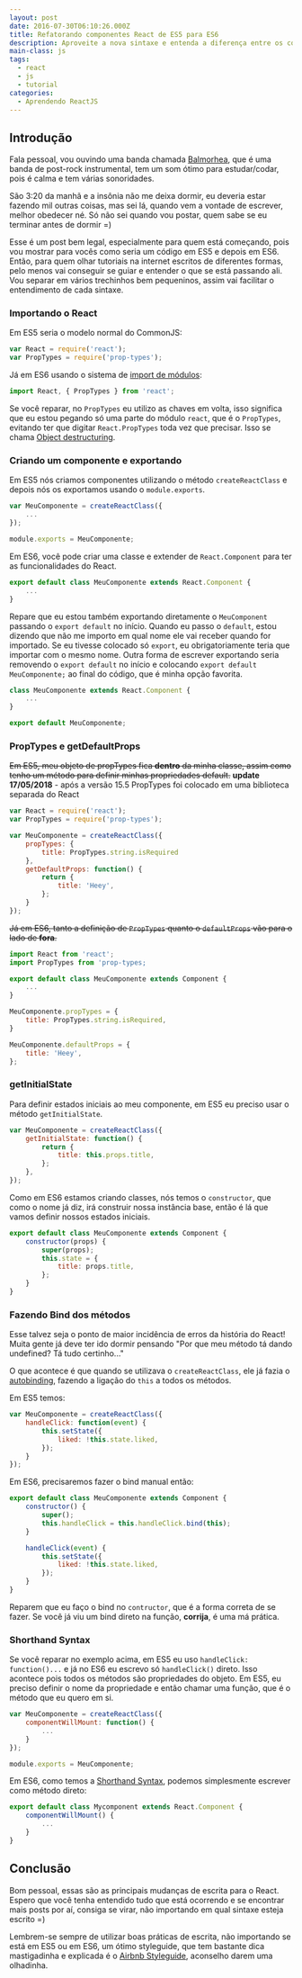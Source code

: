 ```yaml
---
layout: post
date: 2016-07-30T06:10:26.000Z
title: Refatorando componentes React de ES5 para ES6
description: Aproveite a nova sintaxe e entenda a diferença entre os códigos.
main-class: js
tags:
  - react
  - js
  - tutorial
categories:
  - Aprendendo ReactJS
---
```


## Introdução

Fala pessoal, vou ouvindo uma banda chamada [Balmorhea](https://open.spotify.com/artist/1U0FaHAc4fcwQcYEJFgkm9), que é uma banda de post-rock instrumental, tem um som ótimo para estudar/codar, pois é calma e tem várias sonoridades.

São 3:20 da manhã e a insônia não me deixa dormir, eu deveria estar fazendo mil outras coisas, mas sei lá, quando vem a vontade de escrever, melhor obedecer né. Só não sei quando vou postar, quem sabe se eu terminar antes de dormir =)

Esse é um post bem legal, especialmente para quem está começando, pois vou mostrar para vocês como seria um código em ES5 e depois em ES6. Então, para quem olhar tutoriais na internet escritos de diferentes formas, pelo menos vai conseguir se guiar e entender o que se está passando ali. Vou separar em vários trechinhos bem pequeninos, assim vai facilitar o entendimento de cada sintaxe.

### Importando o React

Em ES5 seria o modelo normal do CommonJS:

```js
var React = require('react');
var PropTypes = require('prop-types');
```

Já em ES6 usando o sistema de [import de módulos](https://developer.mozilla.org/pt-BR/docs/Web/JavaScript/Reference/Statements/import):

```js
import React, { PropTypes } from 'react';
```

Se você reparar, no `PropTypes` eu utilizo as chaves em volta, isso significa que eu estou pegando só uma parte do módulo `react`, que é o `PropTypes`, evitando ter que digitar `React.PropTypes` toda vez que precisar. Isso se chama [Object destructuring](https://developer.mozilla.org/pt-BR/docs/Web/JavaScript/Reference/Operators/Destructuring_assignment).

### Criando um componente e exportando

Em ES5 nós criamos componentes utilizando o método `createReactClass` e depois nós os exportamos usando o `module.exports`.

```js
var MeuComponente = createReactClass({
    ...
});

module.exports = MeuComponente;
```

Em ES6, você pode criar uma classe e extender de `React.Component` para ter as funcionalidades do React.

```js
export default class MeuComponente extends React.Component {
    ...
}
```

Repare que eu estou também exportando diretamente o `MeuComponent` passando o `export default` no início. Quando eu passo o `default`, estou dizendo que não me importo em qual nome ele vai receber quando for importado. Se eu tivesse colocado só `export`, eu obrigatoriamente teria que importar com o mesmo nome. Outra forma de escrever exportando seria removendo o `export default` no início e colocando `export default MeuComponente;` ao final do código, que é minha opção favorita.

```js
class MeuComponente extends React.Component {
    ...
}

export default MeuComponente;
```

### PropTypes e getDefaultProps

~~Em ES5, meu objeto de propTypes fica **dentro** da minha classe, assim como tenho um método para definir minhas propriedades default.~~
**update 17/05/2018** - após a versão 15.5 PropTypes foi colocado em uma biblioteca separada do React

```js
var React = require('react');
var PropTypes = require('prop-types');

var MeuComponente = createReactClass({
    propTypes: {
        title: PropTypes.string.isRequired
    },
    getDefaultProps: function() {
        return {
            title: 'Heey',
        };
    }
});
```

~~Já em ES6, tanto a definição de `PropTypes` quanto o `defaultProps` vão para o lado de **fora**.~~

```js
import React from 'react';
import PropTypes from 'prop-types;

export default class MeuComponente extends Component {
    ...
}

MeuComponente.propTypes = {
    title: PropTypes.string.isRequired,
}

MeuComponente.defaultProps = {
    title: 'Heey',
};
```

### getInitialState

Para definir estados iniciais ao meu componente, em ES5 eu preciso usar o método `getInitialState`.

```js
var MeuComponente = createReactClass({
    getInitialState: function() {
        return {
            title: this.props.title,
        };
    },
});
```

Como em ES6 estamos criando classes, nós temos o `constructor`, que como o nome já diz, irá construir nossa instância base, então é lá que vamos definir nossos estados iniciais.

```js
export default class MeuComponente extends Component {
    constructor(props) {
        super(props);
        this.state = {
            title: props.title,
        };
    }
}
```

### Fazendo Bind dos métodos

Esse talvez seja o ponto de maior incidência de erros da história do React! Muita gente já deve ter ido dormir pensando "Por que meu método tá dando undefined? Tá tudo certinho..."

O que acontece é que quando se utilizava o `createReactClass`, ele já fazia o [autobinding](https://facebook.github.io/react/blog/2015/01/27/react-v0.13.0-beta-1.html#autobinding), fazendo a ligação do `this` a todos os métodos.

Em ES5 temos:

```js
var MeuComponente = createReactClass({
    handleClick: function(event) {
        this.setState({
            liked: !this.state.liked,
        });
    }
});
```

Em ES6, precisaremos fazer o bind manual então:

```js
export default class MeuComponente extends Component {
    constructor() {
        super();
        this.handleClick = this.handleClick.bind(this);
    }

    handleClick(event) {
        this.setState({
            liked: !this.state.liked,
        });
    }
}
```

Reparem que eu faço o bind no `contructor`, que é a forma correta de se fazer. Se você já viu um bind direto na função, **corrija**, é uma má prática.

### Shorthand Syntax

Se você reparar no exemplo acima, em ES5 eu uso `handleClick: function()...` e já no ES6 eu escrevo só `handleClick()` direto. Isso acontece pois todos os métodos são propriedades do objeto. Em ES5, eu preciso definir o nome da propriedade e então chamar uma função, que é o método que eu quero em si.

```js
var MeuComponente = createReactClass({
    componentWillMount: function() {
        ...
    }
});

module.exports = MeuComponente;
```

Em ES6, como temos a [Shorthand Syntax](https://developer.mozilla.org/en-US/docs/Web/JavaScript/Reference/Functions/Method_definitions), podemos simplesmente escrever como método direto:

```js
export default class Mycomponent extends React.Component {
    componentWillMount() {
        ...
    }
}
```

## Conclusão

Bom pessoal, essas são as principais mudanças de escrita para o React. Espero que você tenha entendido tudo que está ocorrendo e se encontrar mais posts por aí, consiga se virar, não importando em qual sintaxe esteja escrito =)

Lembrem-se sempre de utilizar boas práticas de escrita, não importando se está em ES5 ou em ES6, um ótimo styleguide, que tem bastante dica mastigadinha e explicada é o [Airbnb Styleguide](https://github.com/airbnb/javascript/tree/master/react), aconselho darem uma olhadinha.
